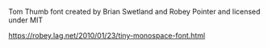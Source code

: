 Tom Thumb font created by Brian Swetland and Robey Pointer and licensed under MIT

https://robey.lag.net/2010/01/23/tiny-monospace-font.html